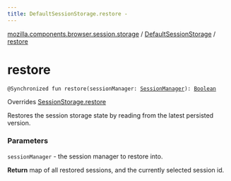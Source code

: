 ```yaml
---
title: DefaultSessionStorage.restore - 
---
```


[mozilla.components.browser.session.storage](../index.html) / [DefaultSessionStorage](index.html) / [restore](./restore.html)

# restore

`@Synchronized fun restore(sessionManager: `[`SessionManager`](../../mozilla.components.browser.session/-session-manager/index.html)`): `[`Boolean`](https://kotlinlang.org/api/latest/jvm/stdlib/kotlin/-boolean/index.html)

Overrides [SessionStorage.restore](../-session-storage/restore.html)

Restores the session storage state by reading from the latest persisted version.

### Parameters

`sessionManager` - the session manager to restore into.

**Return**
map of all restored sessions, and the currently selected session id.

